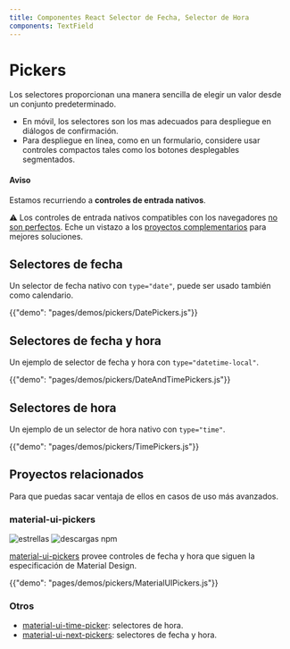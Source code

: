 ```yaml
---
title: Componentes React Selector de Fecha, Selector de Hora
components: TextField
---
```

# Pickers

<p class="description">Los selectores proporcionan una manera sencilla de elegir un valor desde un conjunto predeterminado.</p>

- En móvil, los selectores son los mas adecuados para despliegue en diálogos de confirmación.
- Para despliegue en línea, como en un formulario, considere usar controles compactos tales como los botones desplegables segmentados.

#### Aviso

Estamos recurriendo a **controles de entrada nativos**.

⚠️ Los controles de entrada nativos compatibles con los navegadores [no son perfectos](https://caniuse.com/#feat=input-datetime). Eche un vistazo a los [proyectos complementarios](#complementary-projects) para mejores soluciones.

## Selectores de fecha

Un selector de fecha nativo con `type="date"`, puede ser usado también como calendario.

{{"demo": "pages/demos/pickers/DatePickers.js"}}

## Selectores de fecha y hora

Un ejemplo de selector de fecha y hora con `type="datetime-local"`.

{{"demo": "pages/demos/pickers/DateAndTimePickers.js"}}

## Selectores de hora

Un ejemplo de un selector de hora nativo con `type="time"`.

{{"demo": "pages/demos/pickers/TimePickers.js"}}

## Proyectos relacionados

Para que puedas sacar ventaja de ellos en casos de uso más avanzados.

### material-ui-pickers

![estrellas](https://img.shields.io/github/stars/dmtrKovalenko/material-ui-pickers.svg?style=social&label=Stars) ![descargas npm](https://img.shields.io/npm/dm/material-ui-pickers.svg)

[material-ui-pickers](https://material-ui-pickers.firebaseapp.com/) provee controles de fecha y hora que siguen la especificación de Material Design.

{{"demo": "pages/demos/pickers/MaterialUIPickers.js"}}

### Otros

- [material-ui-time-picker](https://github.com/TeamWertarbyte/material-ui-time-picker): selectores de hora.
- [material-ui-next-pickers](https://github.com/chingyawhao/material-ui-next-pickers): selectores de fecha y hora.